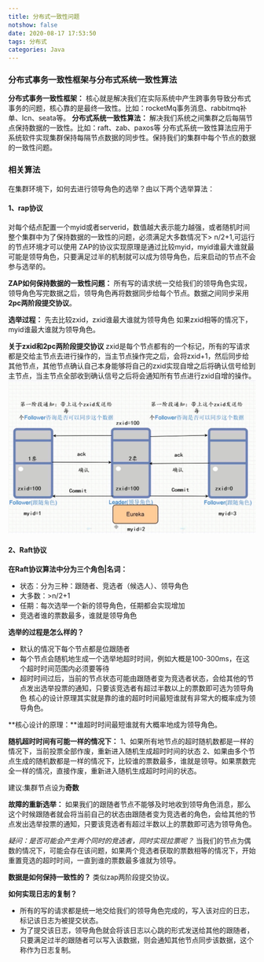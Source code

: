 ```yaml
---
title: 分布式一致性问题
notshow: false
date: 2020-08-17 17:53:50
tags: 分布式
categories: Java
---
```

<meta name="referrer" content="no-referrer" />

### 分布式事务一致性框架与分布式系统一致性算法
**分布式事务一致性框架：** 核心就是解决我们在实际系统中产生跨事务导致分布式事务的问题，核心靠的是最终一致性。比如：rocketMq事务消息、rabbitmq补单、lcn、seata等。
**分布式系统一致性算法：** 解决我们系统之间集群之后每隔节点保持数据的一致性。比如：raft、zab、paxos等
分布式系统一致性算法应用于系统软件实现集群保持每隔节点数据的同步性。保持我们的集群中每个节点的数据的一致性问题。

<!-- more -->

### 相关算法

在集群环境下，如何去进行领导角色的选举？由以下两个选举算法：

#### 1、rap协议
  对每个结点配置一个myid或者serverid，数值越大表示能力越强，或者随机时间
  整个集群中为了保持数据的一致性的问题，必须满足大多数情况下> n/2+1,可运行的节点环境才可以使用
  ZAP的协议实现原理是通过比较myid，myid谁最大谁就最可能是领导角色，只要满足过半的机制就可以成为领导角色，后来启动的节点不会参与选举的。

**ZAP如何保持数据的一致性问题：**
  所有写的请求统一交给我们的领导角色实现，领导角色写完数据之后，领导角色再将数据同步给每个节点。数据之间同步采用**2pc两阶段提交协议**。
  
**选举过程：**
  先去比较zxid，zxid谁最大谁就为领导角色
  如果zxid相等的情况下，myid谁最大谁就为领导角色。

**关于zxid和2pc两阶段提交协议**
  zxid是每个节点都有的一个标记，所有的写请求都是交给主节点去进行操作的，当主节点操作完之后，会将zxid+1，然后同步给其他节点，其他节点确认自己本身能够将自己的zxid实现自增之后将确认信号给到主节点，当主节点全部收到确认信号之后将会通知所有节点进行zxid自增的操作。
  ![zxid和两节点提交](分布式一致性问题/4.jpg)
#### 2、Raft协议

**在Raft协议算法中分为三个角色|名词：**
  - 状态：分为三种：跟随者、竞选者（候选人）、领导角色
  - 大多数：>n/2+1
  - 任期：每次选举一个新的领导角色，任期都会实现增加
  - 竞选者谁的票数最多，谁就是领导角色

**选举的过程是怎么样的？**
  - 默认的情况下每个节点都是位跟随者
  - 每个节点会随机地生成一个选举地超时时间，例如大概是100-300ms，在这个超时时间范围内必须要等待
  - 超时时间过后，当前的节点状态可能由跟随者变为竞选者状态，会给其他的节点发出选举投票的通知，只要该竞选者有超过半数以上的票数即可选为领导角色
  核心的设计原理其实就是靠的谁的超时时间最短谁就有非常大的概率成为领导角色。


**核心设计的原理：**谁超时时间最短谁就有大概率地成为领导角色。

**随机超时时间有可能一样的情况下：**
  1、如果所有地节点的超时随机数都是一样的情况下，当前投票全部作废，重新进入随机生成超时时间的状态
  2、如果由多个节点生成的随机数都是一样的情况下，比较谁的票数最多，谁就是领导。如果票数完全一样的情况，直接作废，重新进入随机生成超时时间的状态。

建议:集群节点设为**奇数**


**故障的重新选举：**
  如果我们的跟随者节点不能够及时地收到领导角色消息，那么这个时候跟随者就会将当前自己的状态由跟随者变为竞选者的角色，会给其他的节点发出选举投票的通知，只要该竞选者有超过半数以上的票数即可选为领导角色。

*疑问：是否可能会产生两个同时的竞选者，同时实现拉票呢？*
    当我们的节点为偶数的情况下，可能会存在该问题，如果两个竞选者获取的票数相等的情况下，开始重置竞选的超时时间，一直到谁的票数最多谁就为领导。

**数据是如何保持一致性的？**
  类似zap两阶段提交协议。

**如何实现日志的复制？**
  - 所有的写的请求都是统一地交给我们的领导角色完成的，写入该对应的日志，标记该日志为被提交状态。
  - 为了提交该日志，领导角色就会将该日志以心跳的形式发送给其他的跟随者，只要满足过半的跟随者可以写入该数据，则会通知其他节点同步该数据，这个称作为日志复制。


